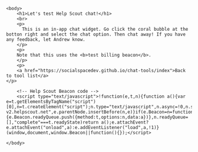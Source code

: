 <html>
    
    <body>
        <h1>Let's test Help Scout chat!</h1>
        <br>
        <p>
          This is an in-app chat widget. Go click the coral bubble at the botton right and select the chat option. Then chat away! If you have any feedback, let Andrew know.
        </p>
        <p>
        Note that this uses the <b>test billing beacon</b>.
        </p>
        <p>
        <a href="https://socialspacedev.github.io/chat-tools/index">Back to tool list</a>
    </p>
        
        <!-- Help Scout Beacon code -->        
        <script type="text/javascript">!function(e,t,n){function a(){var e=t.getElementsByTagName("script")[0],n=t.createElement("script");n.type="text/javascript",n.async=!0,n.src="https://beacon-v2.helpscout.net",e.parentNode.insertBefore(n,e)}if(e.Beacon=n=function(t,n,a){e.Beacon.readyQueue.push({method:t,options:n,data:a})},n.readyQueue=[],"complete"===t.readyState)return a();e.attachEvent?e.attachEvent("onload",a):e.addEventListener("load",a,!1)}(window,document,window.Beacon||function(){});</script>
<script type="text/javascript">window.Beacon('init', '6bcb8ae7-40e2-4285-9bd3-bb1c2558ece9')</script>
    
    </body>
    
</html>
